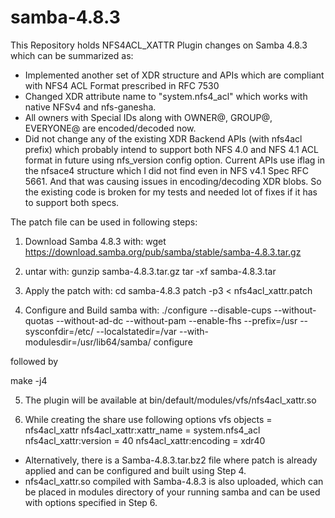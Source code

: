 # samba-4.8.3
This Repository holds NFS4ACL_XATTR Plugin changes on Samba 4.8.3 which can be summarized as:

* Implemented another set of XDR structure and APIs which are compliant with NFS4 ACL Format prescribed in RFC 7530
* Changed XDR attribute name to "system.nfs4_acl" which works with native NFSv4 and nfs-ganesha.
* All owners with Special IDs along with OWNER@, GROUP@, EVERYONE@ are encoded/decoded now.
* Did not change any of the existing XDR Backend APIs (with nfs4acl prefix) which probably intend to support both NFS 4.0 and NFS 4.1 ACL format in future using nfs_version config option. Current APIs use iflag in the nfsace4 structure which I did not find even in NFS v4.1 Spec RFC 5661. And that was causing issues in encoding/decoding XDR blobs. So the existing code is broken for my tests and needed lot of fixes if it has to support both specs.


The patch file can be used in following steps:

1. Download Samba 4.8.3 with:
wget https://download.samba.org/pub/samba/stable/samba-4.8.3.tar.gz  

2. untar with: 
gunzip samba-4.8.3.tar.gz 
tar -xf samba-4.8.3.tar

3. Apply the patch with: 
cd samba-4.8.3
patch -p3 < nfs4acl_xattr.patch

4. Configure and Build samba with: 
./configure --disable-cups --without-quotas --without-ad-dc --without-pam --enable-fhs --prefix=/usr --sysconfdir=/etc/ --localstatedir=/var --with-modulesdir=/usr/lib64/samba/ configure

followed by 

make -j4

5. The plugin will be available at bin/default/modules/vfs/nfs4acl_xattr.so 

6. While creating the share use following options
        vfs objects = nfs4acl_xattr
        nfs4acl_xattr:xattr_name = system.nfs4_acl
        nfs4acl_xattr:version = 40
        nfs4acl_xattr:encoding = xdr40
        


* Alternatively, there is a Samba-4.8.3.tar.bz2 file where patch is already applied and can be configured and built using Step 4.
* nfs4acl_xattr.so compiled with Samba-4.8.3 is also uploaded, which can be placed in modules directory of your running samba and can be used with options specified in Step 6. 








